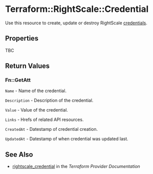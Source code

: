 # Terraform::RightScale::Credential

Use this resource to create, update or destroy RightScale [credentials](http://reference.rightscale.com/api1.5/resources/ResourceCredentials.html).

## Properties

TBC

## Return Values

### Fn::GetAtt

`Name` - Name of the credential.

`Description` - Description of the credential.

`Value` - Value of the credential.

`Links` - Hrefs of related API resources.

`CreatedAt` - Datestamp of credential creation.

`UpdatedAt` - Datestamp of when credential was updated last.

## See Also

* [rightscale_credential](https://www.terraform.io/docs/providers/rightscale/r/credential.html) in the _Terraform Provider Documentation_